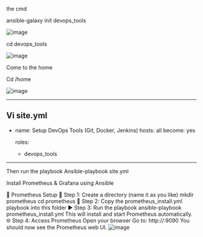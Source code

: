 the cmd

ansible-galaxy init devops_tools

![image](https://github.com/user-attachments/assets/073a141e-719c-4c12-b425-b3313482f33d)

cd devops_tools

![image](https://github.com/user-attachments/assets/ba10744b-2044-4c34-a5fc-9a4b256ffce2)

Come to the home

Cd /home 

![image](https://github.com/user-attachments/assets/9da2cf4f-cebd-4ea5-b4ce-400fb64bbbe7)

----------------------------------------------------
Vi site.yml
---
- name: Setup DevOps Tools (Git, Docker, Jenkins)
  hosts: all
  become: yes

  roles:
    - devops_tools
---------------------------
Then run the playbook
Ansible-playbook site.yml


Install Prometheus & Grafana using Ansible

🔧 Prometheus Setup
📁 Step 1: Create a directory (name it as you like)
mkdir prometheus
cd prometheus
📄 Step 2: Copy the prometheus_install.yml playbook into this folder
▶️ Step 3: Run the playbook
ansible-playbook prometheus_install.yml
This will install and start Prometheus automatically.
🌐 Step 4: Access Prometheus
Open your browser
Go to:
http://<your-public-ip>:9090
You should now see the Prometheus web UI.
![image](C:\Users\mani0\OneDrive\Pictures\promthous.jpg)

